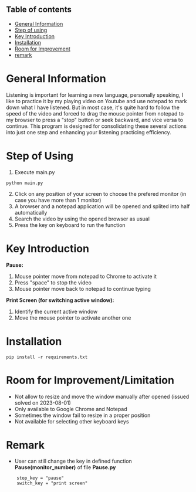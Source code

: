 ## Table of contents
* [General Information](#general-information)
* [Step of using](#step-of-using)
* [Key Introduction](#key-introduction)
* [Installation](#installation)
* [Room for Improvement](#room-for-improvementlimitation)
* [remark](#remark)


# General Information
Listening is important for learning a new language, personally speaking, I like to practice it by my playing video on Youtube and use notepad to mark down what I have listened. But in most case, it's quite hard to follow the speed of the video and forced to drag the mouse pointer from notepad to my browser to press a "stop" button or seek backward, and vice versa to continue. This program is designed for consolidating these several actions into just one step and enhancing your listening practicing efficiency.

# Step of Using
1. Execute main.py
```
python main.py
```
2. Click on any position of your screen to choose the prefered monitor (in case you have more than 1 monitor)
3. A browser and a notepad application will be opened and splited into half automatically
4. Search the video by using the opened browser as usual
5. Press the key on keyboard to run the function

# Key Introduction

**Pause:**
1. Mouse pointer move from notepad to Chrome to activate it
2. Press "space" to stop the video
3. Mouse pointer move back to notepad to continue typing


**Print Screen (for switching active window):**
1. Identify the current active window
2. Move the mouse pointer to activate another one



# Installation
```
pip install -r requirements.txt
```
 

# Room for Improvement/Limitation
- Not allow to resize and move the window manually after opened (issued solved on 2023-08-01)
- Only available to Google Chrome and Notepad
- Sometimes the window fail to resize in a proper position
- Not available for selecting other keyboard keys


# Remark
- User can still change the key in defined function **Pause(monitor_number)** of file **Pause.py** 
```
    stop_key = "pause"
    switch_key = "print screen"
```

